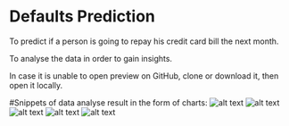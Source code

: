 # Defaults Prediction
To predict if a person is going to repay his credit card bill the next month.

To analyse the data in order to gain insights.

In case it is unable to open preview on GitHub, clone or download it, then open it locally.

#Snippets of data analyse result in the form of charts:
![alt text](https://github.com/imhugozhang/defaults_prediction/blob/master/Capture1.JPG)
![alt text](https://github.com/imhugozhang/defaults_prediction/blob/master/Capture2.JPG)
![alt text](https://github.com/imhugozhang/defaults_prediction/blob/master/Capture3.JPG)
![alt text](https://github.com/imhugozhang/defaults_prediction/blob/master/Capture4.JPG)
![alt text](https://github.com/imhugozhang/defaults_prediction/blob/master/Capture5.JPG)
